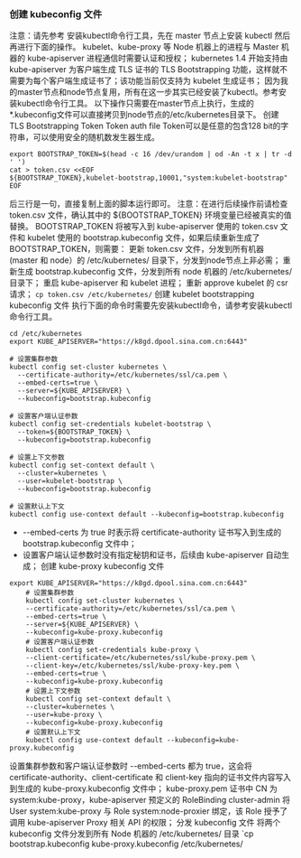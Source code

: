 ### 创建 kubeconfig 文件

注意：请先参考 安装kubectl命令行工具，先在 master 节点上安装 kubectl 然后再进行下面的操作。
kubelet、kube-proxy 等 Node 机器上的进程与 Master 机器的 kube-apiserver 进程通信时需要认证和授权；
kubernetes 1.4 开始支持由 kube-apiserver 为客户端生成 TLS 证书的 TLS Bootstrapping 功能，这样就不需要为每个客户端生成证书了；该功能当前仅支持为 kubelet 生成证书；
因为我的master节点和node节点复用，所有在这一步其实已经安装了kubectl。参考安装kubectl命令行工具。
以下操作只需要在master节点上执行，生成的*.kubeconfig文件可以直接拷贝到node节点的/etc/kubernetes目录下。
创建 TLS Bootstrapping Token
Token auth file
Token可以是任意的包含128 bit的字符串，可以使用安全的随机数发生器生成。

```
export BOOTSTRAP_TOKEN=$(head -c 16 /dev/urandom | od -An -t x | tr -d ' ')
cat > token.csv <<EOF
${BOOTSTRAP_TOKEN},kubelet-bootstrap,10001,"system:kubelet-bootstrap"
EOF
```

后三行是一句，直接复制上面的脚本运行即可。
注意：在进行后续操作前请检查 token.csv 文件，确认其中的 ${BOOTSTRAP_TOKEN} 环境变量已经被真实的值替换。
BOOTSTRAP_TOKEN 将被写入到 kube-apiserver 使用的 token.csv 文件和 kubelet 使用的 bootstrap.kubeconfig 文件，如果后续重新生成了 BOOTSTRAP_TOKEN，则需要：
更新 token.csv 文件，分发到所有机器 (master 和 node）的 /etc/kubernetes/ 目录下，分发到node节点上非必需；
重新生成 bootstrap.kubeconfig 文件，分发到所有 node 机器的 /etc/kubernetes/ 目录下；
重启 kube-apiserver 和 kubelet 进程；
重新 approve kubelet 的 csr 请求；
`cp token.csv /etc/kubernetes/`
创建 kubelet bootstrapping kubeconfig 文件
执行下面的命令时需要先安装kubectl命令，请参考安装kubectl命令行工具。

```
cd /etc/kubernetes
export KUBE_APISERVER="https://k8gd.dpool.sina.com.cn:6443"

# 设置集群参数
kubectl config set-cluster kubernetes \
  --certificate-authority=/etc/kubernetes/ssl/ca.pem \
  --embed-certs=true \
  --server=${KUBE_APISERVER} \
  --kubeconfig=bootstrap.kubeconfig

# 设置客户端认证参数
kubectl config set-credentials kubelet-bootstrap \
  --token=${BOOTSTRAP_TOKEN} \
  --kubeconfig=bootstrap.kubeconfig

# 设置上下文参数
kubectl config set-context default \
  --cluster=kubernetes \
  --user=kubelet-bootstrap \
  --kubeconfig=bootstrap.kubeconfig

# 设置默认上下文
kubectl config use-context default --kubeconfig=bootstrap.kubeconfig
```

- --embed-certs 为 true 时表示将 certificate-authority 证书写入到生成的 bootstrap.kubeconfig 文件中；
- 设置客户端认证参数时没有指定秘钥和证书，后续由 kube-apiserver 自动生成；
  创建 kube-proxy kubeconfig 文件

```
export KUBE_APISERVER="https://k8gd.dpool.sina.com.cn:6443"
    # 设置集群参数
    kubectl config set-cluster kubernetes \
    --certificate-authority=/etc/kubernetes/ssl/ca.pem \
    --embed-certs=true \
    --server=${KUBE_APISERVER} \
    --kubeconfig=kube-proxy.kubeconfig
    # 设置客户端认证参数
    kubectl config set-credentials kube-proxy \
    --client-certificate=/etc/kubernetes/ssl/kube-proxy.pem \
    --client-key=/etc/kubernetes/ssl/kube-proxy-key.pem \
    --embed-certs=true \
    --kubeconfig=kube-proxy.kubeconfig
    # 设置上下文参数
    kubectl config set-context default \
    --cluster=kubernetes \
    --user=kube-proxy \
    --kubeconfig=kube-proxy.kubeconfig
    # 设置默认上下文
    kubectl config use-context default --kubeconfig=kube-proxy.kubeconfig
```

设置集群参数和客户端认证参数时 --embed-certs 都为 true，这会将 certificate-authority、client-certificate 和 client-key 指向的证书文件内容写入到生成的 kube-proxy.kubeconfig 文件中；
kube-proxy.pem 证书中 CN 为 system:kube-proxy，kube-apiserver 预定义的 RoleBinding cluster-admin 将User system:kube-proxy 与 Role system:node-proxier 绑定，该 Role 授予了调用 kube-apiserver Proxy 相关 API 的权限；
分发 kubeconfig 文件
将两个 kubeconfig 文件分发到所有 Node 机器的 /etc/kubernetes/ 目录
`cp bootstrap.kubeconfig kube-proxy.kubeconfig /etc/kubernetes/